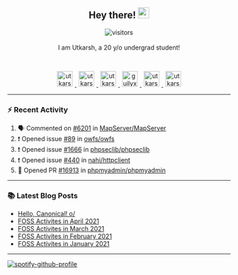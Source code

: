 <h2 align="center">
  <b>Hey there!</b> <img src="https://media.giphy.com/media/hvRJCLFzcasrR4ia7z/giphy.gif" width="25px">
</h2>

<p align="center">
  <img src="https://visitor-badge.glitch.me/badge?page_id=utkarsh2102" alt="visitors">
  <br/>
  <br/>
  I am Utkarsh, a 20 y/o undergrad student!
</p>

<br/>
<p align="center">
<a href="https://nm.debian.org/person/utkarsh/">
  <img alt="utkarsh2102 | Debian" width="35px" src="https://www.flaticon.com/svg/static/icons/svg/226/226772.svg" hspace="5"/>
</a>
<a href="https://twitter.com/utkarsh2102">
  <img alt="utkarsh2102 | Twitter" width="35px" src="https://image.flaticon.com/icons/svg/2111/2111703.svg" hspace="5"/>
</a>
<a href="mailto:utkarsh@debian.org">
  <img alt="utkarsh2102 | Mail" width="35px" src="https://www.flaticon.com/svg/static/icons/svg/893/893315.svg" hspace="5"/>
</a>
<a href="https://open.spotify.com/user/wr6c7rh4fwc5fvibnwrwwzlrn">
  <img alt="guilyx's Spotify" width="35px" src="https://image.flaticon.com/icons/svg/2111/2111627.svg" hspace="5"/>
</a>
<a href="https://www.linkedin.com/in/utkarsh2102"><img alt="utkarsh2102 | LinkedIn" width="35px" src="https://image.flaticon.com/icons/svg/2111/2111465.svg" hspace="5"/>
</a>
<a href="https://www.instagram.com/utkarsh2102">
  <img alt="utkarsh2102 | Instagram" width="35px" src="https://image.flaticon.com/icons/svg/2111/2111421.svg" hspace="5"/>
</a>
</p>

---

### :zap: Recent Activity

<!--START_SECTION:activity-->
1. 🗣 Commented on [#6201](https://github.com/MapServer/MapServer/issues/6201) in [MapServer/MapServer](https://github.com/MapServer/MapServer)
2. ❗️ Opened issue [#89](https://github.com/owfs/owfs/issues/89) in [owfs/owfs](https://github.com/owfs/owfs)
3. ❗️ Opened issue [#1666](https://github.com/phpseclib/phpseclib/issues/1666) in [phpseclib/phpseclib](https://github.com/phpseclib/phpseclib)
4. ❗️ Opened issue [#440](https://github.com/nahi/httpclient/issues/440) in [nahi/httpclient](https://github.com/nahi/httpclient)
5. 💪 Opened PR [#16913](https://github.com/phpmyadmin/phpmyadmin/pull/16913) in [phpmyadmin/phpmyadmin](https://github.com/phpmyadmin/phpmyadmin)
<!--END_SECTION:activity-->

---

### :books: Latest Blog Posts

<!-- BLOG-POST-LIST:START -->
- [Hello, Canonical! o/](https://utkarsh2102.com/posts/hello-canonical/)
- [FOSS Activites in April 2021](https://utkarsh2102.com/posts/foss-in-april-21/)
- [FOSS Activites in March 2021](https://utkarsh2102.com/posts/foss-in-march-21/)
- [FOSS Activites in February 2021](https://utkarsh2102.com/posts/foss-in-feb-21/)
- [FOSS Activites in January 2021](https://utkarsh2102.com/posts/foss-in-jan-21/)
<!-- BLOG-POST-LIST:END -->

---

[![spotify-github-profile](https://spotify-github-profile.vercel.app/api/view?uid=wr6c7rh4fwc5fvibnwrwwzlrn&cover_image=true)](https://spotify-github-profile.vercel.app/api/view?uid=wr6c7rh4fwc5fvibnwrwwzlrn&redirect=true)
